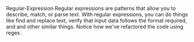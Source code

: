 Regular-Expression
Regular expressions are patterns that allow you to describe, match, or parse text. With regular expressions, you can do things like find and replace text, verify that input data follows the format required, and and other similar things. Notice how we've refactored the code using regex.
